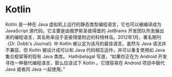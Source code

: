 # Kotlin

Kotlin 是一种在 Java 虚拟机上运行的静态类型编程语言，它也可以被编译成为 JavaScript 源代码。它主要是由俄罗斯圣彼得堡的 JetBrains 开发团队所发展出来的编程语言，其名称来自于圣彼得堡附近的科特林岛。2012年1月，著名期刊《Dr. Dobb's Journal》中 Kotlin 被认定为该月的最佳语言。虽然与 Java 语法并不兼容，但 Kotlin 被设计成可以和 Java 代码相互运作，并可以重复使用如 Java 集合框架等的现有 Java 类库。 Hathibelagal 写道，“如果你正在为 Android 开发寻找一种替代编程语言，那么应该试下 Kotlin 。它很容易在 Android 项目中替代 Java 或者同 Java 一起使用。”